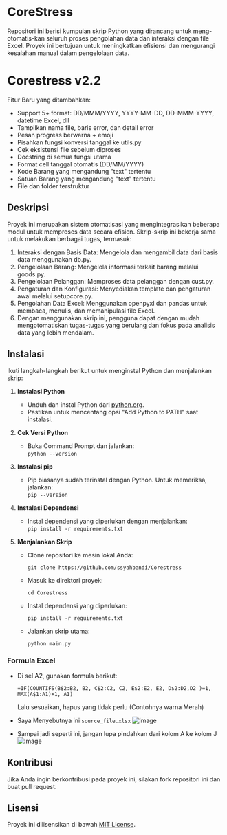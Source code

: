 # CoreStress  
 
Repositori ini berisi kumpulan skrip Python yang dirancang untuk meng-otomatis-kan seluruh proses pengolahan data dan interaksi dengan file Excel. Proyek ini bertujuan untuk meningkatkan efisiensi dan mengurangi kesalahan manual dalam pengelolaan data.

# Corestress v2.2

Fitur Baru yang ditambahkan:

- Support 5+ format: DD/MMM/YYYY, YYYY-MM-DD, DD-MMM-YYYY, datetime Excel, dll
- Tampilkan nama file, baris error, dan detail error
- Pesan progress berwarna + emoji
- Pisahkan fungsi konversi tanggal ke utils.py
- Cek eksistensi file sebelum diproses
- Docstring di semua fungsi utama
- Format cell tanggal otomatis (DD/MM/YYYY)
- Kode Barang yang mengandung "text" tertentu
- Satuan Barang yang mengandung "text" tertentu
- File dan folder terstruktur

## Deskripsi

Proyek ini merupakan sistem otomatisasi yang mengintegrasikan beberapa modul untuk memproses data secara efisien. Skrip-skrip ini bekerja sama untuk melakukan berbagai tugas, termasuk:

1. Interaksi dengan Basis Data: Mengelola dan mengambil data dari basis data menggunakan db.py.
2. Pengelolaan Barang: Mengelola informasi terkait barang melalui goods.py.
3. Pengelolaan Pelanggan: Memproses data pelanggan dengan cust.py.
4. Pengaturan dan Konfigurasi: Menyediakan template dan pengaturan awal melalui setupcore.py.
5. Pengolahan Data Excel: Menggunakan openpyxl dan pandas untuk membaca, menulis, dan memanipulasi file Excel.
6. Dengan menggunakan skrip ini, pengguna dapat dengan mudah mengotomatiskan tugas-tugas yang berulang dan fokus pada analisis data yang lebih mendalam.
  
## Instalasi  
Ikuti langkah-langkah berikut untuk menginstal Python dan menjalankan skrip:  
  
1. **Instalasi Python**  
   - Unduh dan instal Python dari [python.org](https://www.python.org/downloads/).  
   - Pastikan untuk mencentang opsi "Add Python to PATH" saat instalasi.  
  
2. **Cek Versi Python**  
   - Buka Command Prompt dan jalankan:  
     ```python --version```
     
3. **Instalasi pip**  
   - Pip biasanya sudah terinstal dengan Python. Untuk memeriksa, jalankan:  
     ```pip --version```
     
4. **Instalasi Dependensi**  
   - Instal dependensi yang diperlukan dengan menjalankan:  
     ```pip install -r requirements.txt```

5. **Menjalankan Skrip**  
   - Clone repositori ke mesin lokal Anda:
     
     ```git clone https://github.com/ssyahbandi/Corestress```

   - Masuk ke direktori proyek:
     
     ```cd Corestress```

   - Instal dependensi yang diperlukan:
     
     ```pip install -r requirements.txt```

   - Jalankan skrip utama:

      ```python main.py```

### Formula Excel  
- Di sel A2, gunakan formula berikut: 

   ```=IF(COUNTIFS(B$2:B2, B2, C$2:C2, C2, E$2:E2, E2, D$2:D2,D2 )=1, MAX(A$1:A1)+1, A1)```

  Lalu sesuaikan, hapus yang tidak perlu (Contohnya warna Merah)

- Saya Menyebutnya ini ```source_file.xlsx```
    ![image](https://github.com/user-attachments/assets/e36af949-60ea-4fed-9aa4-4ff856c6d2a1)

- Sampai jadi seperti ini, jangan lupa pindahkan dari kolom A ke kolom J
    ![image](https://github.com/user-attachments/assets/28b99137-0f28-42b8-b419-6be4bc55737e)
  
## Kontribusi  
Jika Anda ingin berkontribusi pada proyek ini, silakan fork repositori ini dan buat pull request.  
  
## Lisensi  
Proyek ini dilisensikan di bawah [MIT License](LICENSE).  
